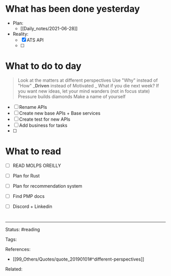 # What has been done yesterday
- Plan:
	- [[Daily_notes/2021-06-28]]
- Reality:
	- [x] ATS API
	- [ ] 


# What to do to day
>Look at the matters at different perspectives
>Use "Why" instead of "How"
>_**Driven** instead of Motivated _
>What if you die next week?
>If you want new ideas, let your mind wanders (not in focus state)
>Pressure builds diamonds
>Make a name of yourself


- [ ] Rename APIs
- [ ] Create new base APIs + Base services
- [ ] Create test for new APIs
- [ ] Add business for tasks
- [ ] 


# What to read

- [ ] READ MOLPS OREILLY
- [ ] Plan for Rust
- [ ] Plan for recommendation system
- [ ] Find PMP docs
- [ ] Discord + Linkedin


#

---
Status: #reading

Tags: 

References:
- [[99_Others/Quotes/quote_20190101#^different-perspectives]]

Related: 
